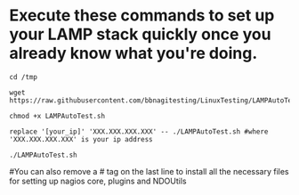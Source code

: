 # Execute these commands to set up your LAMP stack quickly once you already know what you're doing.

```
cd /tmp 

wget https://raw.githubusercontent.com/bbnagitesting/LinuxTesting/LAMPAutoTest.sh

chmod +x LAMPAutoTest.sh

replace '[your_ip]' 'XXX.XXX.XXX.XXX' -- ./LAMPAutoTest.sh #where 'XXX.XXX.XXX.XXX' is your ip address

./LAMPAutoTest.sh
```

#You can also remove a # tag on the last line to install all the necessary files for setting up nagios core, plugins and NDOUtils
